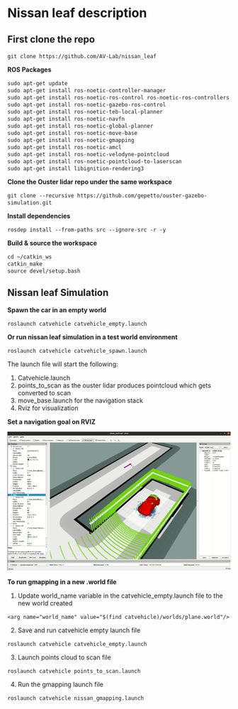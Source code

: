 # Nissan leaf description

## First clone the repo
```
git clone https://github.com/AV-Lab/nissan_leaf
```
**ROS Packages**
```
sudo apt-get update
sudo apt-get install ros-noetic-controller-manager
sudo apt-get install ros-noetic-ros-control ros-noetic-ros-controllers
sudo apt-get install ros-noetic-gazebo-ros-control
sudo apt-get install ros-noetic-teb-local-planner
sudo apt-get install ros-noetic-navfn
sudo apt-get install ros-noetic-global-planner
sudo apt-get install ros-noetic-move-base
sudo apt-get install ros-noetic-gmapping
sudo apt-get install ros-noetic-amcl
sudo apt-get install ros-noetic-velodyne-pointcloud
sudo apt-get install ros-noetic-pointcloud-to-laserscan
sudo apt-get install libignition-rendering3
```
**Clone the Ouster lidar repo under the same workspace**
```
git clone --recursive https://github.com/gepetto/ouster-gazebo-simulation.git
```
**Install dependencies**
```
rosdep install --from-paths src --ignore-src -r -y
```
**Build & source the workspace**
```
cd ~/catkin_ws
catkin_make
source devel/setup.bash
```
## Nissan leaf Simulation

**Spawn the car in an empty world**
```
roslaunch catvehicle catvehicle_empty.launch
```

**Or run nissan leaf simulation in a test world environment**
```
roslaunch catvehicle catvehicle_spawn.launch
```
The launch file will start the following: 
1) Catvehicle.launch
2) points_to_scan as the ouster lidar produces pointcloud which gets converted to scan
3) move_base.launch for the navigation stack
4) Rviz for visualization 

**Set a navigation goal on RVIZ**

![](/assets/images/Set_navigation_goal.png)

**To run gmapping in a new .world file**

1) Update world_name variable in the catvehicle_empty.launch file to the new world created 
```
<arg name="world_name" value="$(find catvehicle)/worlds/plane.world"/>
```
2) Save and run catvehicle empty launch file
```
roslaunch catvehicle catvehicle_empty.launch
```
3) Launch points cloud to scan file
```
roslaunch catvehicle points_to_scan.launch
```
4) Run the gmapping launch file
```
roslaunch catvehicle nissan_gmapping.launch
```
